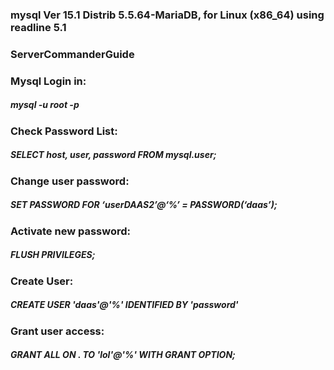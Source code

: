 ### mysql  Ver 15.1 Distrib 5.5.64-MariaDB, for Linux (x86_64) using readline 5.1

### ServerCommanderGuide

### Mysql Login in:
##### mysql -u root -p
### Check Password List:
##### SELECT host, user, password FROM mysql.user;
### Change user password:
##### SET PASSWORD FOR ‘userDAAS2’@‘%’ = PASSWORD(‘daas’);
### Activate new password:
##### FLUSH PRIVILEGES;
### Create User:
##### CREATE USER 'daas'@'%' IDENTIFIED BY 'password'
### Grant user access:
##### GRANT ALL ON *.* TO 'lol'@'%' WITH GRANT OPTION;
